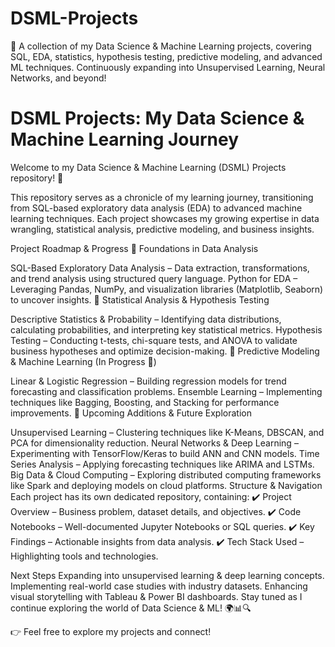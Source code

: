 # DSML-Projects
📌 A collection of my Data Science &amp; Machine Learning projects, covering SQL, EDA, statistics, hypothesis testing, predictive modeling, and advanced ML techniques. Continuously expanding into Unsupervised Learning, Neural Networks, and beyond!

# **DSML Projects: My Data Science & Machine Learning Journey**  

Welcome to my Data Science & Machine Learning (DSML) Projects repository! 🚀

This repository serves as a chronicle of my learning journey, transitioning from SQL-based exploratory data analysis (EDA) to advanced machine learning techniques. Each project showcases my growing expertise in data wrangling, statistical analysis, predictive modeling, and business insights.

Project Roadmap & Progress
🔹 Foundations in Data Analysis

SQL-Based Exploratory Data Analysis – Data extraction, transformations, and trend analysis using structured query language.
Python for EDA – Leveraging Pandas, NumPy, and visualization libraries (Matplotlib, Seaborn) to uncover insights.
🔹 Statistical Analysis & Hypothesis Testing

Descriptive Statistics & Probability – Identifying data distributions, calculating probabilities, and interpreting key statistical metrics.
Hypothesis Testing – Conducting t-tests, chi-square tests, and ANOVA to validate business hypotheses and optimize decision-making.
🔹 Predictive Modeling & Machine Learning (In Progress 🚧)

Linear & Logistic Regression – Building regression models for trend forecasting and classification problems.
Ensemble Learning – Implementing techniques like Bagging, Boosting, and Stacking for performance improvements.
🔹 Upcoming Additions & Future Exploration

Unsupervised Learning – Clustering techniques like K-Means, DBSCAN, and PCA for dimensionality reduction.
Neural Networks & Deep Learning – Experimenting with TensorFlow/Keras to build ANN and CNN models.
Time Series Analysis – Applying forecasting techniques like ARIMA and LSTMs.
Big Data & Cloud Computing – Exploring distributed computing frameworks like Spark and deploying models on cloud platforms.
Structure & Navigation
Each project has its own dedicated repository, containing:
✔️ Project Overview – Business problem, dataset details, and objectives.
✔️ Code Notebooks – Well-documented Jupyter Notebooks or SQL queries.
✔️ Key Findings – Actionable insights from data analysis.
✔️ Tech Stack Used – Highlighting tools and technologies.

Next Steps
Expanding into unsupervised learning & deep learning concepts.
Implementing real-world case studies with industry datasets.
Enhancing visual storytelling with Tableau & Power BI dashboards.
Stay tuned as I continue exploring the world of Data Science & ML! 🌍📊🔍

👉 Feel free to explore my projects and connect!
